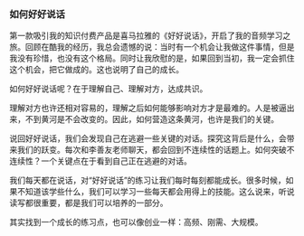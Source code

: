 ### 如何好好说话

第一款吸引我的知识付费产品是喜马拉雅的《好好说话》，开启了我的音频学习之旅。回顾在酷我的经历，我总会遗憾的说：当时有一个机会让我做这件事情，但是我没有珍惜，也没有这个格局。同时让我欣慰的是，如果回到当初，我一定会抓住这个机会，把它做成的。这也说明了自己的成长。

如何好好说话呢？在于理解自己、理解对方，达成共识。

理解对方也许还相对容易的，理解之后如何能够影响对方才是最难的。人是被逼出来，不到黄河是不会改变的。因此，如何营造这条黄河，也许是我们的关键。

说回好好说话，我们会发现自己在逃避一些关键的对话。探究这背后是什么，会带来我们的跃变。每次和李善友老师聊天，都会回到不连续性的话题上。如何突破不连续性？一个关键点在于看到自己正在逃避的对话。

我们每天都在说话，对“好好说话”的练习让我们每时每刻都能成长。很多时候，如果不知道该学些什么，我们可以学习一些每天都会用得上的技能。这么说来，听说读写都很重要，都是我们可以培养的一部分。

其实找到一个成长的练习点，也可以像创业一样：高频、刚需、大规模。

